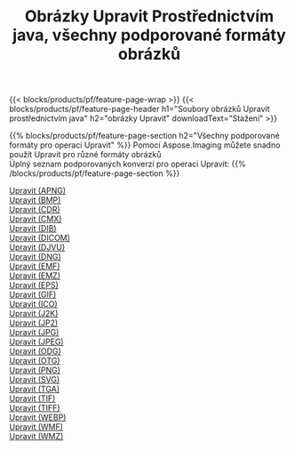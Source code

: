 ﻿---
title: Obrázky Upravit Prostřednictvím java, všechny podporované formáty obrázků 
weight: 3920
url: /cs/java/adjust 
lang: cs
langdirlevel: 2
locales: zh-hans,ja,it,ru,de,es,fr,nl,id,lt,pl,pt,vi,tr,ko,zh-hant,ar,hi,th,sv,cs,uk,he
description: Pomocí Aspose.Imaging můžete snadno Upravit obrázky přes java
---

{{< blocks/products/pf/feature-page-wrap >}}
{{< blocks/products/pf/feature-page-header h1="Soubory obrázků Upravit prostřednictvím java" h2="obrázky Upravit" downloadText="Stažení" >}}


{{% blocks/products/pf/feature-page-section  h2="Všechny podporované formáty pro operaci Upravit" %}}
Pomocí Aspose.Imaging můžete snadno použít Upravit pro různé formáty obrázků
<br/>
Úplný seznam podporovaných konverzí pro operaci Upravit:
{{% /blocks/products/pf/feature-page-section %}}
<div class="container-fluid productfamilypage bg-gray">
    <div class="convertypes bg-gray agp-content section">
        <div class="container">
		<div class="row other-converters">
		    <div class='col-md-2 other-converter remove-lp remove-rp'><a href="/imaging/cs/java/adjust/apng" >Upravit (APNG)</a></div><div class='col-md-2 other-converter remove-lp remove-rp'><a href="/imaging/cs/java/adjust/bmp" >Upravit (BMP)</a></div><div class='col-md-2 other-converter remove-lp remove-rp'><a href="/imaging/cs/java/adjust/cdr" >Upravit (CDR)</a></div><div class='col-md-2 other-converter remove-lp remove-rp'><a href="/imaging/cs/java/adjust/cmx" >Upravit (CMX)</a></div><div class='col-md-2 other-converter remove-lp remove-rp'><a href="/imaging/cs/java/adjust/dib" >Upravit (DIB)</a></div><div class='col-md-2 other-converter remove-lp remove-rp'><a href="/imaging/cs/java/adjust/dicom" >Upravit (DICOM)</a></div><div class='col-md-2 other-converter remove-lp remove-rp'><a href="/imaging/cs/java/adjust/djvu" >Upravit (DJVU)</a></div><div class='col-md-2 other-converter remove-lp remove-rp'><a href="/imaging/cs/java/adjust/dng" >Upravit (DNG)</a></div><div class='col-md-2 other-converter remove-lp remove-rp'><a href="/imaging/cs/java/adjust/emf" >Upravit (EMF)</a></div><div class='col-md-2 other-converter remove-lp remove-rp'><a href="/imaging/cs/java/adjust/emz" >Upravit (EMZ)</a></div><div class='col-md-2 other-converter remove-lp remove-rp'><a href="/imaging/cs/java/adjust/eps" >Upravit (EPS)</a></div><div class='col-md-2 other-converter remove-lp remove-rp'><a href="/imaging/cs/java/adjust/gif" >Upravit (GIF)</a></div><div class='col-md-2 other-converter remove-lp remove-rp'><a href="/imaging/cs/java/adjust/ico" >Upravit (ICO)</a></div><div class='col-md-2 other-converter remove-lp remove-rp'><a href="/imaging/cs/java/adjust/j2k" >Upravit (J2K)</a></div><div class='col-md-2 other-converter remove-lp remove-rp'><a href="/imaging/cs/java/adjust/jp2" >Upravit (JP2)</a></div><div class='col-md-2 other-converter remove-lp remove-rp'><a href="/imaging/cs/java/adjust/jpg" >Upravit (JPG)</a></div><div class='col-md-2 other-converter remove-lp remove-rp'><a href="/imaging/cs/java/adjust/jpeg" >Upravit (JPEG)</a></div><div class='col-md-2 other-converter remove-lp remove-rp'><a href="/imaging/cs/java/adjust/odg" >Upravit (ODG)</a></div><div class='col-md-2 other-converter remove-lp remove-rp'><a href="/imaging/cs/java/adjust/otg" >Upravit (OTG)</a></div><div class='col-md-2 other-converter remove-lp remove-rp'><a href="/imaging/cs/java/adjust/png" >Upravit (PNG)</a></div><div class='col-md-2 other-converter remove-lp remove-rp'><a href="/imaging/cs/java/adjust/svg" >Upravit (SVG)</a></div><div class='col-md-2 other-converter remove-lp remove-rp'><a href="/imaging/cs/java/adjust/tga" >Upravit (TGA)</a></div><div class='col-md-2 other-converter remove-lp remove-rp'><a href="/imaging/cs/java/adjust/tif" >Upravit (TIF)</a></div><div class='col-md-2 other-converter remove-lp remove-rp'><a href="/imaging/cs/java/adjust/tiff" >Upravit (TIFF)</a></div><div class='col-md-2 other-converter remove-lp remove-rp'><a href="/imaging/cs/java/adjust/webp" >Upravit (WEBP)</a></div><div class='col-md-2 other-converter remove-lp remove-rp'><a href="/imaging/cs/java/adjust/wmf" >Upravit (WMF)</a></div><div class='col-md-2 other-converter remove-lp remove-rp'><a href="/imaging/cs/java/adjust/wmz" >Upravit (WMZ)</a></div>
                </div>
        </div>
    </div>
</div>
<br/>
